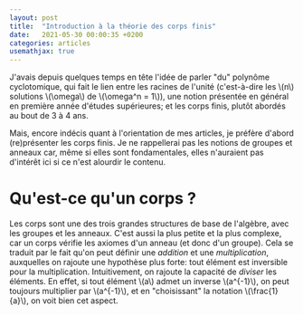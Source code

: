 ```yaml
---
layout: post
title:  "Introduction à la théorie des corps finis"
date:   2021-05-30 00:00:35 +0200
categories: articles
usemathjax: true
---
```


J'avais depuis quelques temps en tête l'idée de parler "du" polynôme cyclotomique, qui fait le lien entre les racines de l'unité (c'est-à-dire les \\(n\\) solutions \\(\omega\\) de \\(\omega^n = 1\\)), une notion présentée en général en première année d'études supérieures; et les corps finis, plutôt abordés au bout de 3 à 4 ans.

Mais, encore indécis quant à l'orientation de mes articles, je préfère d'abord (re)présenter les corps finis. Je ne rappellerai pas les notions de groupes et anneaux car, même si elles sont fondamentales, elles n'auraient pas d'intérêt ici si ce n'est alourdir le contenu.

Qu'est-ce qu'un corps ?
==

Les corps sont une des trois grandes structures de base de l'algèbre, avec les groupes et les anneaux. C'est aussi la plus petite et la plus complexe, car un corps vérifie les axiomes d'un anneau (et donc d'un groupe). Cela se traduit par le fait qu'on peut définir une *addition* et une *multiplication*, auxquelles on rajoute une hypothèse plus forte: tout élément est inversible pour la multiplication. Intuitivement, on rajoute la capacité de *diviser* les éléments. En effet, si tout élément \\(a\\) admet un inverse \\(a^{-1}\\), on peut toujours multiplier par \\(a^{-1}\\), et en "choisissant" la notation \\(\frac{1}{a}\\), on voit bien cet aspect.
